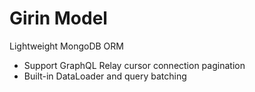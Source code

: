 # Girin Model

Lightweight MongoDB ORM
* Support GraphQL Relay cursor connection pagination
* Built-in DataLoader and query batching
